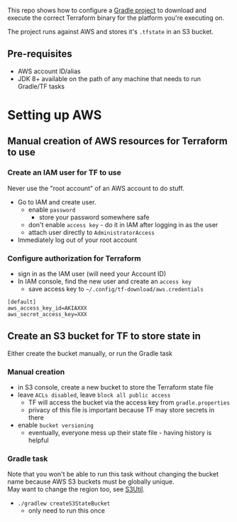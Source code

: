 This repo shows how to configure a [Gradle project](build.gradle) to download 
and execute the correct Terraform binary for the platform you're executing on.

The project runs against AWS and stores it's `.tfstate` in an S3 bucket. 


## Pre-requisites
 
* AWS account ID/alias
* JDK 8+ available on the path of any machine that needs to run Gradle/TF tasks

# Setting up AWS

## Manual creation of AWS resources for Terraform to use

### Create an IAM user for TF to use

Never use the "root account" of an AWS account to do stuff.

* Go to IAM and create user.
    * enable `password`
        * store your password somewhere safe
    * don't enable `access key` - do it in IAM after logging in as the user
    * attach user directly to `AdministratorAccess`
* Immediately log out of your root account


### Configure authorization for Terraform

* sign in as the IAM user (will need your Account ID)
* In IAM console, find the new user and create an `access key`
    * save access key to `~/.config/tf-download/aws.credentials`  
```
[default]
aws_access_key_id=AKIAXXX
aws_secret_access_key=XXX
```


## Create an S3 bucket for TF to store state in

Either create the bucket manually, or run the Gradle task

### Manual creation 

* in S3 console, create a new bucket to store the Terraform state file
* leave `ACLs disabled`, leave `block all public access`
    * TF will access the bucket via the access key from `gradle.properties`
    * privacy of this file is important because TF may store secrets in there
* enable `bucket versioning`
    * eventually, everyone mess up their state file - having history is helpful

### Gradle task

Note that you won't be able to run this task without changing the bucket name
because AWS S3 buckets must be globally unique.  
May want to change the region too, see 
[S3Util](buildSrc/src/main/groovy/tfdownload/S3Util.groovy).

* `./gradlew createS3StateBucket`
    * only need to run this once 

